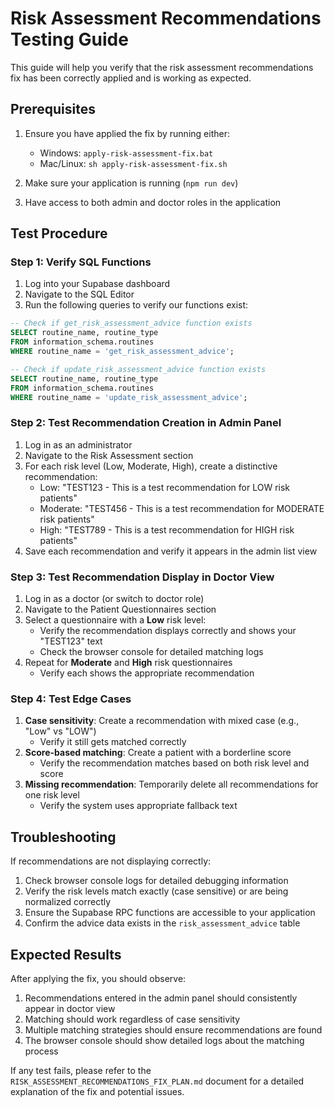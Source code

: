# Risk Assessment Recommendations Testing Guide

This guide will help you verify that the risk assessment recommendations fix has been correctly applied and is working as expected.

## Prerequisites

1. Ensure you have applied the fix by running either:
   - Windows: `apply-risk-assessment-fix.bat`
   - Mac/Linux: `sh apply-risk-assessment-fix.sh`

2. Make sure your application is running (`npm run dev`)

3. Have access to both admin and doctor roles in the application

## Test Procedure

### Step 1: Verify SQL Functions

1. Log into your Supabase dashboard
2. Navigate to the SQL Editor
3. Run the following queries to verify our functions exist:

```sql
-- Check if get_risk_assessment_advice function exists
SELECT routine_name, routine_type 
FROM information_schema.routines 
WHERE routine_name = 'get_risk_assessment_advice';

-- Check if update_risk_assessment_advice function exists
SELECT routine_name, routine_type 
FROM information_schema.routines 
WHERE routine_name = 'update_risk_assessment_advice';
```

### Step 2: Test Recommendation Creation in Admin Panel

1. Log in as an administrator
2. Navigate to the Risk Assessment section
3. For each risk level (Low, Moderate, High), create a distinctive recommendation:
   - Low: "TEST123 - This is a test recommendation for LOW risk patients"
   - Moderate: "TEST456 - This is a test recommendation for MODERATE risk patients"
   - High: "TEST789 - This is a test recommendation for HIGH risk patients"
4. Save each recommendation and verify it appears in the admin list view

### Step 3: Test Recommendation Display in Doctor View

1. Log in as a doctor (or switch to doctor role)
2. Navigate to the Patient Questionnaires section
3. Select a questionnaire with a **Low** risk level:
   - Verify the recommendation displays correctly and shows your "TEST123" text
   - Check the browser console for detailed matching logs
4. Repeat for **Moderate** and **High** risk questionnaires
   - Verify each shows the appropriate recommendation

### Step 4: Test Edge Cases

1. **Case sensitivity**: Create a recommendation with mixed case (e.g., "Low" vs "LOW")
   - Verify it still gets matched correctly
2. **Score-based matching**: Create a patient with a borderline score
   - Verify the recommendation matches based on both risk level and score
3. **Missing recommendation**: Temporarily delete all recommendations for one risk level
   - Verify the system uses appropriate fallback text

## Troubleshooting

If recommendations are not displaying correctly:

1. Check browser console logs for detailed debugging information
2. Verify the risk levels match exactly (case sensitive) or are being normalized correctly
3. Ensure the Supabase RPC functions are accessible to your application
4. Confirm the advice data exists in the `risk_assessment_advice` table

## Expected Results

After applying the fix, you should observe:

1. Recommendations entered in the admin panel should consistently appear in doctor view
2. Matching should work regardless of case sensitivity
3. Multiple matching strategies should ensure recommendations are found
4. The browser console should show detailed logs about the matching process

If any test fails, please refer to the `RISK_ASSESSMENT_RECOMMENDATIONS_FIX_PLAN.md` document for a detailed explanation of the fix and potential issues.